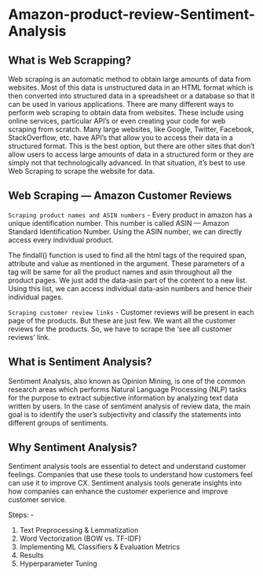 # Amazon-product-review-Sentiment-Analysis


## What is Web Scrapping?
Web scraping is an automatic method to obtain large amounts of data from websites. Most of this data is unstructured data in an HTML format which is then converted into structured data in a spreadsheet or a database so that it can be used in various applications. There are many different ways to perform web scraping to obtain data from websites. These include using online services, particular API’s or even creating your code for web scraping from scratch. Many large websites, like Google, Twitter, Facebook, StackOverflow, etc. have API’s that allow you to access their data in a structured format. This is the best option, but there are other sites that don’t allow users to access large amounts of data in a structured form or they are simply not that technologically advanced. In that situation, it’s best to use Web Scraping to scrape the website for data.

## Web Scraping — Amazon Customer Reviews

`Scraping product names and ASIN numbers` - Every product in amazon has a unique identification number. This number is called ASIN — Amazon Standard Identification Number. Using the ASIN number, we can directly access every individual product.

The findall() function is used to find all the html tags of the required span, attribute and value as mentioned in the argument. These parameters of a tag will be same for all the product names and asin throughout all the product pages. We just add the data-asin part of the content to a new list. Using this list, we can access individual data-asin numbers and hence their individual pages.

`Scraping customer review links` - Customer reviews will be present in each page of the products. But these are just few. We want all the customer reviews for the products. So, we have to scrape the ‘see all customer reviews’ link.

## What is Sentiment Analysis?
Sentiment Analysis, also known as Opinion Mining, is one of the common research areas which performs Natural Language Processing (NLP) tasks for the purpose to extract subjective information by analyzing text data written by users. In the case of sentiment analysis of review data, the main goal is to identify the user’s subjectivity and classify the statements into different groups of sentiments.

## Why Sentiment Analysis?
Sentiment analysis tools are essential to detect and understand customer feelings. Companies that use these tools to understand how customers feel can use it to improve CX. Sentiment analysis tools generate insights into how companies can enhance the customer experience and improve customer service.

Steps: -
1. Text Preprocessing & Lemmatization
2. Word Vectorization (BOW vs. TF-IDF)
3. Implementing ML Classifiers & Evaluation Metrics
4. Results
5. Hyperparameter Tuning
